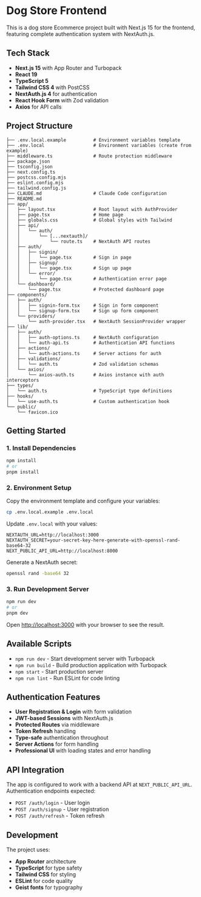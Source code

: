 # Dog Store Frontend

This is a dog store Ecommerce project built with Next.js 15 for the frontend, featuring complete authentication system with NextAuth.js.

## Tech Stack

- **Next.js 15** with App Router and Turbopack
- **React 19** 
- **TypeScript 5**
- **Tailwind CSS 4** with PostCSS
- **NextAuth.js 4** for authentication
- **React Hook Form** with Zod validation
- **Axios** for API calls

## Project Structure

```
├── .env.local.example          # Environment variables template
├── .env.local                  # Environment variables (create from example)
├── middleware.ts               # Route protection middleware
├── package.json
├── tsconfig.json
├── next.config.ts
├── postcss.config.mjs
├── eslint.config.mjs
├── tailwind.config.js
├── CLAUDE.md                   # Claude Code configuration
├── README.md
├── app/
│   ├── layout.tsx              # Root layout with AuthProvider
│   ├── page.tsx                # Home page
│   ├── globals.css             # Global styles with Tailwind
│   ├── api/
│   │   └── auth/
│   │       └── [...nextauth]/
│   │           └── route.ts    # NextAuth API routes
│   ├── auth/
│   │   ├── signin/
│   │   │   └── page.tsx        # Sign in page
│   │   ├── signup/
│   │   │   └── page.tsx        # Sign up page
│   │   └── error/
│   │       └── page.tsx        # Authentication error page
│   └── dashboard/
│       └── page.tsx            # Protected dashboard page
├── components/
│   ├── auth/
│   │   ├── signin-form.tsx     # Sign in form component
│   │   └── signup-form.tsx     # Sign up form component
│   └── providers/
│       └── auth-provider.tsx   # NextAuth SessionProvider wrapper
├── lib/
│   ├── auth/
│   │   ├── auth-options.ts     # NextAuth configuration
│   │   └── auth-api.ts         # Authentication API functions
│   ├── actions/
│   │   └── auth-actions.ts     # Server actions for auth
│   ├── validations/
│   │   └── auth.ts             # Zod validation schemas
│   └── axios/
│       └── axios-auth.ts       # Axios instance with auth interceptors
├── types/
│   └── auth.ts                 # TypeScript type definitions
├── hooks/
│   └── use-auth.ts             # Custom authentication hook
└── public/
    └── favicon.ico
```

## Getting Started

### 1. Install Dependencies

```bash
npm install
# or
pnpm install
```

### 2. Environment Setup

Copy the environment template and configure your variables:

```bash
cp .env.local.example .env.local
```

Update `.env.local` with your values:

```env
NEXTAUTH_URL=http://localhost:3000
NEXTAUTH_SECRET=your-secret-key-here-generate-with-openssl-rand-base64-32
NEXT_PUBLIC_API_URL=http://localhost:8000
```

Generate a NextAuth secret:
```bash
openssl rand -base64 32
```

### 3. Run Development Server

```bash
npm run dev
# or
pnpm dev
```

Open [http://localhost:3000](http://localhost:3000) with your browser to see the result.

## Available Scripts

- `npm run dev` - Start development server with Turbopack
- `npm run build` - Build production application with Turbopack  
- `npm start` - Start production server
- `npm run lint` - Run ESLint for code linting

## Authentication Features

- **User Registration & Login** with form validation
- **JWT-based Sessions** with NextAuth.js
- **Protected Routes** via middleware
- **Token Refresh** handling
- **Type-safe** authentication throughout
- **Server Actions** for form handling
- **Professional UI** with loading states and error handling

## API Integration

The app is configured to work with a backend API at `NEXT_PUBLIC_API_URL`. Authentication endpoints expected:

- `POST /auth/login` - User login
- `POST /auth/signup` - User registration  
- `POST /auth/refresh` - Token refresh

## Development

The project uses:
- **App Router** architecture
- **TypeScript** for type safety
- **Tailwind CSS** for styling
- **ESLint** for code quality
- **Geist fonts** for typography

